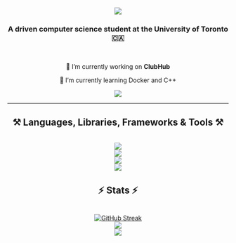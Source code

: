 <h1 align="center">
    <img src="https://readme-typing-svg.herokuapp.com/?font=Righteous&size=35&center=true&vCenter=true&width=500&height=70&duration=4000&lines=Hey!+👋;+I'm+Jonathan+Manuel!;" />
</h1>

<h3 align="center">A driven computer science student at the University of Toronto  🇨🇦</h3>

<br/>

<div align="center">
 
 🔭 I’m currently working on **ClubHub**
 
 🌱 I’m currently learning Docker and C++

 </div>
 
<div align="center"> 
  <a href="https://linkedin.com/in/jonathan-imanuel" target="_blank">
    <img src="https://img.shields.io/badge/LinkedIn-0077B5?style=for-the-badge&logo=linkedin&logoColor=white" target="_blank" />
  </a>
</div>

 <hr/>
 
<h2 align="center">⚒️ Languages, Libraries, Frameworks & Tools ⚒️</h2>
<br/>
<div align="center">
    <img src="https://skillicons.dev/icons?i=python,java,c,javascript,r,postgres" /><br>
    <img src="https://skillicons.dev/icons?i=react,pytorch,sklearn,tensorflow" /><br>
    <img src="https://skillicons.dev/icons?i=django,flask,nextjs" /><br>
    <img src="https://skillicons.dev/icons?i=aws,selenium,nginx,firebase,supabase" /><br>
</div>

<h2 align="center">⚡ Stats ⚡</h2>
<br>
<div align=center>
  <a href="https://git.io/streak-stats"><img src="https://streak-stats.demolab.com?user=jonathan-imanu&theme=react&hide_rank=true&rank_icon=github" alt="GitHub Streak" /></a>
    <br>
  <picture>
  <source
    srcset="https://github-readme-stats.vercel.app/api?username=jonathan-imanu&show_icons=true&theme=react&rank_icon=github"
    media="(prefers-color-scheme: dark)"
  />
  <source
    srcset="https://github-readme-stats.vercel.app/api?username=jonathan-imanu&show_icons=true&hide_rank=true&rank_icon=github"
    media="(prefers-color-scheme: light), (prefers-color-scheme: no-preference)"
  />
  <img src="https://github-readme-stats.vercel.app/api?username=jonathan-imanu&show_icons=true" />
</picture>
   <br>
    <picture>
  <source
    srcset="https://github-readme-stats.vercel.app/api/top-langs/?username=jonathan-imanu&layout=pie&theme=react"
    media="(prefers-color-scheme: dark)"
  />
  <source
    srcset="https://github-readme-stats.vercel.app/api/top-langs/?username=jonathan-imanu&layout=pie"
    media="(prefers-color-scheme: light), (prefers-color-scheme: no-preference)"
  />
  <img src="https://github-readme-stats.vercel.app/api/top-langs/?username=jonathan-imanu&layout=pie" />
</picture>
    <br>
</div>


